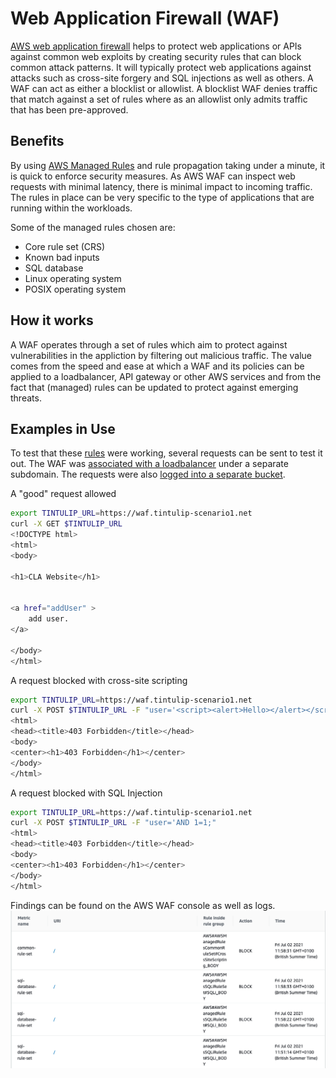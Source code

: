 # Web Application Firewall (WAF)

[AWS web application firewall](https://aws.amazon.com/waf/) helps to protect web applications or APIs against common web exploits by creating security rules that can block common attack patterns. It will typically protect web applications against attacks such as cross-site forgery and SQL injections as well as others. A WAF can act as either a blocklist or allowlist. A blocklist WAF denies traffic that match against a set of rules where as an allowlist only admits traffic that has been pre-approved.

## Benefits

By using [AWS Managed Rules](https://docs.aws.amazon.com/waf/latest/developerguide/aws-managed-rule-groups-list.html) and rule propagation taking under a minute, it is quick to enforce security measures. As AWS WAF can inspect web requests with minimal latency, there is minimal impact to incoming traffic. The rules in place can be very specific to the type of applications that are running within the workloads.

Some of the managed rules chosen are:

- Core rule set (CRS)
- Known bad inputs
- SQL database
- Linux operating system
- POSIX operating system

## How it works

A WAF operates through a set of rules which aim to protect against vulnerabilities in the appliction by filtering out malicious traffic. The value comes from the speed and ease at which a WAF and its policies can be applied to a loadbalancer, API gateway or other AWS services and from the fact that (managed) rules can be updated to protect against emerging threats.

## Examples in Use

To test that these [rules](https://github.com/tintulip/workloads/blob/main/environments/preproduction/waf.tf) were working, several requests can be sent to test it out. The WAF was [associated with a loadbalancer](https://github.com/tintulip/workloads/blob/main/environments/preproduction/waf-lb.tf) under a separate subdomain. The requests were also [logged into a separate bucket](https://github.com/tintulip/workloads/blob/main/environments/preproduction/waf-logging.tf).

A "good" request allowed
```bash
export TINTULIP_URL=https://waf.tintulip-scenario1.net
curl -X GET $TINTULIP_URL
<!DOCTYPE html>
<html>
<body>

<h1>CLA Website</h1>


<a href="addUser" >
    add user.
</a>

</body>
</html>
```

A request blocked with cross-site scripting
```bash
export TINTULIP_URL=https://waf.tintulip-scenario1.net
curl -X POST $TINTULIP_URL -F "user='<script><alert>Hello></alert></script>'"
<html>
<head><title>403 Forbidden</title></head>
<body>
<center><h1>403 Forbidden</h1></center>
</body>
</html>
```

A request blocked with SQL Injection
```bash
export TINTULIP_URL=https://waf.tintulip-scenario1.net
curl -X POST $TINTULIP_URL -F "user='AND 1=1;"
<html>
<head><title>403 Forbidden</title></head>
<body>
<center><h1>403 Forbidden</h1></center>
</body>
</html>
```

Findings can be found on the AWS WAF console as well as logs.
![Example of bad requests being blocked by AWS WAF](./request-example.png "Example of bad requests being blocked by AWS WAF")